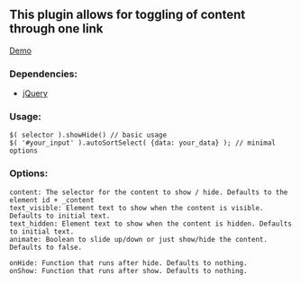 ## This plugin allows for toggling of content through one link

[Demo](http://jsfiddle.net/yzusy/)

### Dependencies:
* [jQuery](http://jquery.com)
    
### Usage:
    $( selector ).showHide() // basic usage
    $( '#your_input' ).autoSortSelect( {data: your_data} ); // minimal options
    
### Options:
    content: The selector for the content to show / hide. Defaults to the element id + _content
    text_visible: Element text to show when the content is visible. Defaults to initial text.
    text_hidden: Element text to show when the content is hidden. Defaults to initial text.
    animate: Boolean to slide up/down or just show/hide the content. Defaults to false.

    onHide: Function that runs after hide. Defaults to nothing.
    onShow: Function that runs after show. Defaults to nothing.
    
